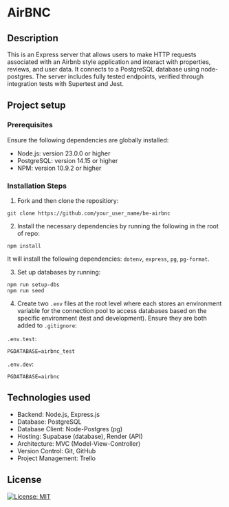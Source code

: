# AirBNC

## Description 
This is an Express server that allows users to make HTTP requests associated with an Airbnb style application and interact with properties, reviews, and user data. It connects to a PostgreSQL database using node-postgres. The server includes fully tested endpoints, verified through integration tests with Supertest and Jest. 
<br>

## Project setup

### Prerequisites

Ensure the following dependencies are globally installed:
- Node.js: version 23.0.0 or higher
- PostgreSQL: version 14.15 or higher
- NPM: version 10.9.2 or higher

### Installation Steps

1. Fork and then clone the repositiory:
```
git clone https://github.com/your_user_name/be-airbnc
```

2. Install the necessary dependencies by running the following in the root of repo:
```
npm install
```
It will install the following dependencies: `dotenv`, `express`, `pg`, `pg-format`.

3. Set up databases by running:
```
npm run setup-dbs
npm run seed 
```

4. Create two `.env` files at the root level where each stores an environment variable for the connection pool to access databases based on the specific environment (test and development).
Ensure they are both added to `.gitignore`:

`.env.test`:
```
PGDATABASE=airbnc_test
```

`.env.dev`:
```
PGDATABASE=airbnc
```

## Technologies used
- Backend: Node.js, Express.js
- Database: PostgreSQL
- Database Client: Node-Postgres (pg)
- Hosting: Supabase (database), Render (API)
- Architecture: MVC (Model-View-Controller)
- Version Control: Git, GitHub
- Project Management: Trello

## License 
[![License: MIT](https://img.shields.io/badge/License-MIT-yellow.svg)](https://opensource.org/licenses/MIT)
